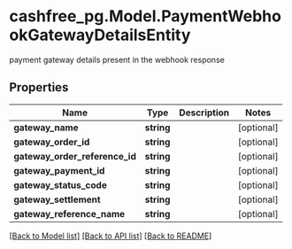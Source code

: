 # cashfree_pg.Model.PaymentWebhookGatewayDetailsEntity
payment gateway details present in the webhook response

## Properties

Name | Type | Description | Notes
------------ | ------------- | ------------- | -------------
**gateway_name** | **string** |  | [optional] 
**gateway_order_id** | **string** |  | [optional] 
**gateway_order_reference_id** | **string** |  | [optional] 
**gateway_payment_id** | **string** |  | [optional] 
**gateway_status_code** | **string** |  | [optional] 
**gateway_settlement** | **string** |  | [optional] 
**gateway_reference_name** | **string** |  | [optional] 

[[Back to Model list]](../README.md#documentation-for-models) [[Back to API list]](../README.md#documentation-for-api-endpoints) [[Back to README]](../README.md)

